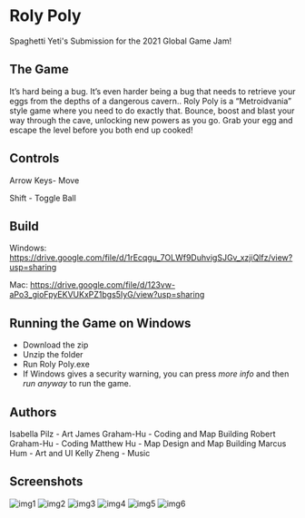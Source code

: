 # Roly Poly
Spaghetti Yeti's Submission for the 2021 Global Game Jam!


## The Game

It’s hard being a bug. It’s even harder being a bug that needs to retrieve your eggs from the depths of a dangerous cavern.. Roly Poly is a “Metroidvania” style game where you need to do exactly that. Bounce, boost and blast your way through the cave, unlocking new powers as you go. Grab your egg and escape the level before you both end up cooked!


## Controls

Arrow Keys- Move

Shift - Toggle Ball


## Build
Windows: https://drive.google.com/file/d/1rEcqgu_7OLWf9DuhvigSJGv_xzjiQlfz/view?usp=sharing

Mac: https://drive.google.com/file/d/123vw-aPo3_gioFpyEKVUKxPZ1bgs5IyG/view?usp=sharing

## Running the Game on Windows
- Download the zip
- Unzip the folder
- Run Roly Poly.exe
- If Windows gives a security warning, you can press *more info* and then *run anyway* to run the game.


## Authors

Isabella Pilz - Art 
James Graham-Hu - Coding and Map Building
Robert Graham-Hu - Coding
Matthew Hu - Map Design and Map Building
Marcus Hum - Art and UI
Kelly Zheng - Music


## Screenshots

![img1](https://github.com/johnnybib/roly-poly/blob/main/Screenshots/gameplay1.PNG)
![img2](https://github.com/johnnybib/roly-poly/blob/main/Screenshots/gameplay2.PNG)
![img3](https://github.com/johnnybib/roly-poly/blob/main/Screenshots/gameplay3.PNG)
![img4](https://github.com/johnnybib/roly-poly/blob/main/Screenshots/gameplay4.PNG)
![img5](https://github.com/johnnybib/roly-poly/blob/main/Screenshots/gameplay5.PNG)
![img6](https://github.com/johnnybib/roly-poly/blob/main/Screenshots/gameplay6.PNG)
